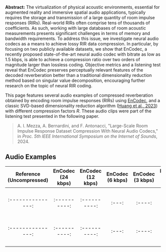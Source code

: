 __Abstract:__ The virtualization of physical acoustic environments, essential for augmented reality and immersive spatial audio applications, typically requires the storage and transmission of a large quantity of room impulse responses (RIRs). Real-world RIRs often comprise tens of thousands of coefficients. As such, working with large databases of room acoustic measurements presents significant challenges in terms of memory and bandwidth requirements. To address this issue, we investigate neural audio codecs as a means to achieve lossy RIR data compression. In particular, by focusing on two publicly available datasets, we show that EnCodec, a recently proposed state-of-the-art neural audio codec with bitrate as low as 1.5 kbps, is able to achieve a compression ratio over two orders of magnitude larger than lossless coding. Objective metrics and a listening test reveal that EnCodec preserves perceptually relevant features of the decoded reverberation better than a traditional dimensionality reduction method based on singular value decomposition, encouraging further research on the topic of neural RIR coding. 

This page features several audio examples of compressed reverberation obtained by encoding room impulse responses (RIRs) using [EnCodec](https://github.com/facebookresearch/encodec), and a classic SVD-based dimensionality reduction algorithm ([Huang et al., 2023](https://doi.org/10.1109/LSP.2023.3306619)) with different compression factors _R_.
These audio clips were part of the listening test presented in the following paper.

> A. I. Mezza, A. Bernardini, and F. Antonacci, "Large-Scale Room Impulse Response Dataset Compression With Neural Audio Codecs," in *Proc. 5th IEEE International Symposium on the Internet of Sounds*, 2024.

## Audio Examples

| Reference (Uncompressed) | EnCodec (24 kbps) | EnCodec (12 kbps) | EnCodec (6 kbps) | EnCodec (3 kbps) | EnCodec (1.5 kbps) |  SVD (R=16)  | SVD (R=8) | SVD (R=4) |
| :---------------: | :----------: | :----------: | :---: | :----: | :----: | :---: | :-----: | :------------: |
| <audio control  preload="auto" style="width: 105px"><source src="audio/reference/p300-reference.wav" type="audio/mpeg">Your browser does not support the audio element.</audio> | <audio control  preload="auto" style="width: 105px"><source src="audio/encodec/p300-24kbps.wav" type="audio/mpeg">Your browser does not support the audio element.</audio> | <audio control  preload="auto" style="width: 105px"><source src="audio/encodec/p300-12kbps.wav" type="audio/mpeg">Your browser does not support the audio element.</audio> | <audio control  preload="auto" style="width: 105px"><source src="audio/encodec/p300-6kbps.wav" type="audio/mpeg">Your browser does not support the audio element.</audio> | <audio control  preload="auto" style="width: 105px"><source src="audio/encodec/p300-3kbps.wav" type="audio/mpeg">Your browser does not support the audio element.</audio>| <audio control  preload="auto" style="width: 105px"><source src="audio/encodec/p300-1.5kbps.wav" type="audio/mpeg">Your browser does not support the audio element.</audio>|  <audio control  preload="auto" style="width: 105px"><source src="audio/svd/p300-R=16.wav" type="audio/mpeg">Your browser does not support the audio element.</audio>| <audio control  preload="auto" style="width: 105px"><source src="audio/svd/p300-R=8.wav" type="audio/mpeg">Your browser does not support the audio element.</audio>| <audio control  preload="auto" style="width: 105px"><source src="audio/svd/p300-R=4.wav" type="audio/mpeg">Your browser does not support the audio element.</audio>|
| :---------------: | :----------: | :----------: | :---: | :----: | :----: | :---: | :-----: | :------------: |
| <audio control  preload="auto" style="width: 105px"><source src="audio/reference/p227-reference.wav" type="audio/mpeg">Your browser does not support the audio element.</audio> | <audio control  preload="auto" style="width: 105px"><source src="audio/encodec/p227-24kbps.wav" type="audio/mpeg">Your browser does not support the audio element.</audio> | <audio control  preload="auto" style="width: 105px"><source src="audio/encodec/p227-12kbps.wav" type="audio/mpeg">Your browser does not support the audio element.</audio> | <audio control  preload="auto" style="width: 105px"><source src="audio/encodec/p227-6kbps.wav" type="audio/mpeg">Your browser does not support the audio element.</audio> | <audio control  preload="auto" style="width: 105px"><source src="audio/encodec/p2273kbps.wav" type="audio/mpeg">Your browser does not support the audio element.</audio>| <audio control  preload="auto" style="width: 105px"><source src="audio/encodec/p227-1.5kbps.wav" type="audio/mpeg">Your browser does not support the audio element.</audio>|  <audio control  preload="auto" style="width: 105px"><source src="audio/svd/p227-R=16.wav" type="audio/mpeg">Your browser does not support the audio element.</audio>| <audio control  preload="auto" style="width: 105px"><source src="audio/svd/p227-R=8.wav" type="audio/mpeg">Your browser does not support the audio element.</audio>| <audio control  preload="auto" style="width: 105px"><source src="audio/svd/p227-R=4.wav" type="audio/mpeg">Your browser does not support the audio element.</audio>|
| :---------------: | :----------: | :----------: | :---: | :----: | :----: | :---: | :-----: | :------------: |
| <audio control  preload="auto" style="width: 105px"><source src="audio/reference/DontMeanAthing_Sax-reference.wav" type="audio/mpeg">Your browser does not support the audio element.</audio> | <audio control  preload="auto" style="width: 105px"><source src="audio/encodec/DontMeanAthing_Sax-24kbps.wav" type="audio/mpeg">Your browser does not support the audio element.</audio> | <audio control  preload="auto" style="width: 105px"><source src="audio/encodec/DontMeanAthing_Sax-12kbps.wav" type="audio/mpeg">Your browser does not support the audio element.</audio> | <audio control  preload="auto" style="width: 105px"><source src="audio/encodec/DontMeanAthing_Sax-6kbps.wav" type="audio/mpeg">Your browser does not support the audio element.</audio> | <audio control  preload="auto" style="width: 105px"><source src="audio/encodec/DontMeanAthing_Sax-3kbps.wav" type="audio/mpeg">Your browser does not support the audio element.</audio>| <audio control  preload="auto" style="width: 105px"><source src="audio/encodec/DontMeanAthing_Sax-1.5kbps.wav" type="audio/mpeg">Your browser does not support the audio element.</audio>|  <audio control  preload="auto" style="width: 105px"><source src="audio/svd/DontMeanAthing_Sax-R=16.wav" type="audio/mpeg">Your browser does not support the audio element.</audio>| <audio control  preload="auto" style="width: 105px"><source src="audio/svd/DontMeanAthing_Sax-R=8.wav" type="audio/mpeg">Your browser does not support the audio element.</audio>| <audio control  preload="auto" style="width: 105px"><source src="audio/svd/DontMeanAthing_Sax-R=4.wav" type="audio/mpeg">Your browser does not support the audio element.</audio>|
